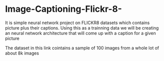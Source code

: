 # Image-Captioning-Flickr-8-
 It is simple neural network project on FLICKR8 datasets which contains picture plus their captions. Using this as a trainning data we will be creating an neural network architecture that will come up with a caption for a given picture

The dataset in this link cointains a sample of 100 images from a whole lot of about 8k images
